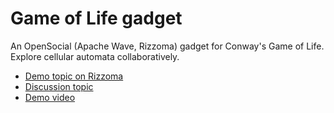 # Game of Life gadget

An OpenSocial (Apache Wave, Rizzoma) gadget for Conway's Game of Life.
Explore cellular automata collaboratively.

- [Demo topic on Rizzoma](https://rizzoma.com/topic/b6e18da323608f5904ed10d5f51dc509/0_b_4028_2rbkv/)
- [Discussion topic](https://rizzoma.com/topic/31cda9e9b15acef1aa930a7ba743cf14/0_b_koq_fdtl/)
- [Demo video](http://www.youtube.com/watch?v=4cgf_-2Xvcs)

